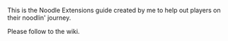 This is the Noodle Extensions guide created by me to help out players on their noodlin' journey.

Please follow to the wiki.
